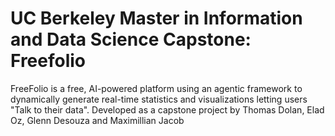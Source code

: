 # UC Berkeley Master in Information and Data Science Capstone: Freefolio
FreeFolio is a free, AI-powered platform using an agentic framework to dynamically generate real-time statistics and visualizations letting users "Talk to their data". Developed as a capstone project by Thomas Dolan, Elad Oz, Glenn Desouza and Maximillian Jacob 
